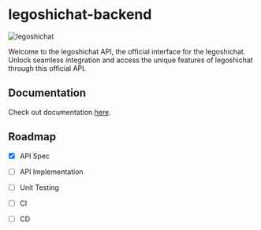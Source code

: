 # legoshichat-backend
![legoshichat](https://github.com/aryanA101a/legoshichat-backend/assets/23309033/51add021-5c59-42cf-be1e-d2bdedd04b20)

Welcome to the legoshichat API, the official interface for the legoshichat. Unlock seamless integration and access the unique features of legoshichat through this official API.

## Documentation
Check out documentation [here](https://aryana101a.github.io/legoshichat-backend/).

## Roadmap
- [x] API Spec
- [ ] API Implementation
- [ ] Unit Testing
- [ ] CI
- [ ] CD



